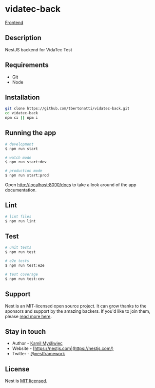 # vidatec-back

[Frontend](https://github.com/tbertonatti/vidatec-front)

## Description

NestJS backend for VidaTec Test

## Requirements

- Git
- Node

## Installation

```bash
git clone https://github.com/tbertonatti/vidatec-back.git
cd vidatec-back
npm ci || npm i
```

## Running the app

```bash
# development
$ npm run start

# watch mode
$ npm run start:dev

# production mode
$ npm run start:prod
```

Open [http://localhost:8000/docs](http://localhost:8000/docs) to take a look around of the app documentation.

## Lint

```bash
# lint files
$ npm run lint
```

## Test

```bash
# unit tests
$ npm run test

# e2e tests
$ npm run test:e2e

# test coverage
$ npm run test:cov
```

## Support

Nest is an MIT-licensed open source project. It can grow thanks to the sponsors and support by the amazing backers. If you'd like to join them, please [read more here](https://docs.nestjs.com/support).

## Stay in touch

- Author - [Kamil Myśliwiec](https://kamilmysliwiec.com)
- Website - [https://nestjs.com](https://nestjs.com/)
- Twitter - [@nestframework](https://twitter.com/nestframework)

## License

Nest is [MIT licensed](LICENSE).
